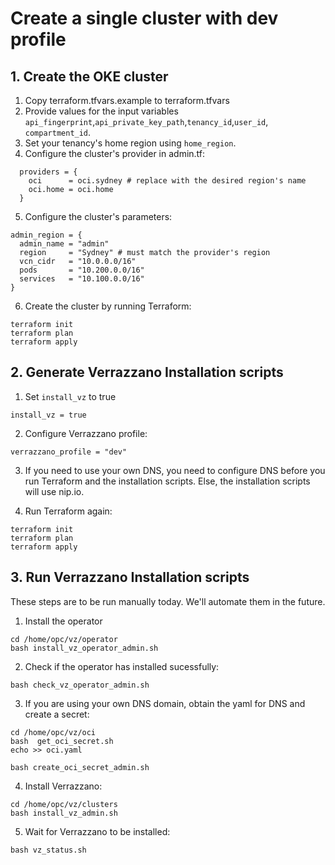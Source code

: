 # Create a single cluster with dev profile

## 1. Create the OKE cluster

1. Copy terraform.tfvars.example to terraform.tfvars
2. Provide values for the input variables `api_fingerprint`,`api_private_key_path`,`tenancy_id`,`user_id`, `compartment_id`.
3. Set your tenancy's home region using `home_region`.
4. Configure the cluster's provider in admin.tf:

```
  providers = {
    oci      = oci.sydney # replace with the desired region's name
    oci.home = oci.home
  }
```
5. Configure the cluster's parameters:

```
admin_region = {
  admin_name = "admin"
  region     = "Sydney" # must match the provider's region
  vcn_cidr   = "10.0.0.0/16"
  pods       = "10.200.0.0/16"
  services   = "10.100.0.0/16"
}
```
6. Create the cluster by running Terraform:

```
terraform init
terraform plan
terraform apply
```

## 2. Generate Verrazzano Installation scripts

1. Set `install_vz` to true

```
install_vz = true
```

2. Configure Verrazzano profile:

```
verrazzano_profile = "dev"
```

3. If you need to use your own DNS, you need to configure DNS before you run Terraform and the installation scripts. Else, the installation scripts will use nip.io.

4. Run Terraform again:
```
terraform init
terraform plan
terraform apply
```

## 3. Run Verrazzano Installation scripts

These steps are to be run manually today. We'll automate them in the future.

1. Install the operator

```
cd /home/opc/vz/operator
bash install_vz_operator_admin.sh
```

2. Check if the operator has installed sucessfully:

```
bash check_vz_operator_admin.sh
```

3. If you are using your own DNS domain, obtain the yaml for DNS and create a secret:

```
cd /home/opc/vz/oci
bash  get_oci_secret.sh
echo >> oci.yaml

bash create_oci_secret_admin.sh
```

4. Install Verrazzano:

```
cd /home/opc/vz/clusters
bash install_vz_admin.sh
```

5. Wait for Verrazzano to be installed:

```
bash vz_status.sh
```
